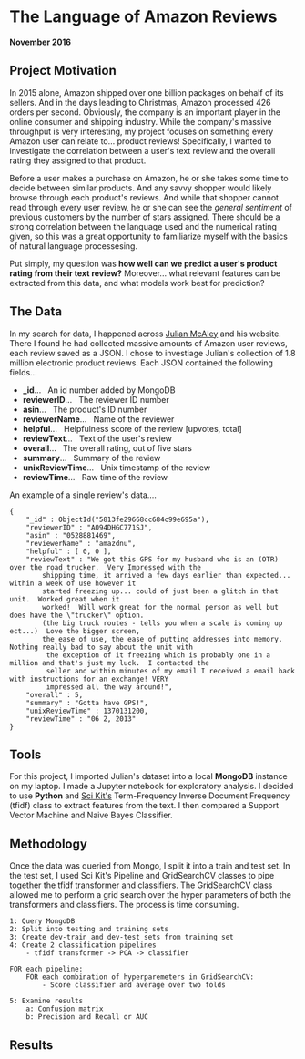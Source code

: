 # The Language of Amazon Reviews
__November 2016__

## Project Motivation

In 2015 alone, Amazon shipped over one billion packages on behalf of its sellers. And in the days leading to Christmas, Amazon processed 426 orders per second. Obviously, the company is an important player in the online consumer and shipping industry. While the company's massive throughput is very interesting, my project focuses on something every Amazon user can relate to... product reviews! Specifically, I wanted to investigate the correlation between a user's text review and the overall rating they assigned to that product. 

Before a user makes a purchase on Amazon, he or she takes some time to decide between similar products. And any savvy shopper would likely browse through each product's reviews. And while that shopper cannot read through every user review, he or she can see the *general sentiment* of previous customers by the number of stars assigned. There should be a strong correlation between the language used and the numerical rating given, so this was a great opportunity to familiarize myself with the basics of natural language processesing. 

Put simply, my question was **how well can we predict a user's product rating from their text review?** Moreover... what relevant features can be extracted from this data, and what models work best for prediction?

## The Data

In my search for data, I happened across [Julian McAley](http://jmcauley.ucsd.edu/data/amazon/) and his website. There I found he had collected massive amounts of Amazon user reviews, each review saved as a JSON. I chose to investiage Julian's collection of 1.8 million electronic product reviews. Each JSON contained the following fields...

- **\_id**... &nbsp; An id number added by MongoDB
- **reviewerID**... &nbsp; The reviewer ID number
- **asin**... &nbsp; The product's ID number
- **reviewerName**... &nbsp; Name of the reviewer
- **helpful**... &nbsp; Helpfulness score of the review [upvotes, total]
- **reviewText**... &nbsp; Text of the user's review
- **overall**... &nbsp; The overall rating, out of five stars
- **summary**... &nbsp; Summary of the review
- **unixReviewTime**... &nbsp; Unix timestamp of the review
- **reviewTime**... &nbsp; Raw time of the review

An example of a single review's data....

    {
        "_id" : ObjectId("5813fe29668cc684c99e695a"),
        "reviewerID" : "AO94DHGC771SJ",
        "asin" : "0528881469",
        "reviewerName" : "amazdnu",
        "helpful" : [ 0, 0 ],
        "reviewText" : "We got this GPS for my husband who is an (OTR) over the road trucker.  Very Impressed with the 
            shipping time, it arrived a few days earlier than expected...  within a week of use however it 
            started freezing up... could of just been a glitch in that unit.  Worked great when it 
            worked!  Will work great for the normal person as well but does have the \"trucker\" option. 
            (the big truck routes - tells you when a scale is coming up ect...)  Love the bigger screen, 
            the ease of use, the ease of putting addresses into memory.  Nothing really bad to say about the unit with
             the exception of it freezing which is probably one in a million and that's just my luck.  I contacted the 
             seller and within minutes of my email I received a email back with instructions for an exchange! VERY 
             impressed all the way around!",
        "overall" : 5,
        "summary" : "Gotta have GPS!",
        "unixReviewTime" : 1370131200,
        "reviewTime" : "06 2, 2013"
    }

## Tools

For this project, I imported Julian's dataset into a local **MongoDB** instance on my laptop. I made a Jupyter notebook for exploratory analysis. I decided to use **Python** and [Sci Kit's](http://scikit-learn.org/stable/) Term-Frequency Inverse Document Frequency (tfidf) class to extract features from the text. I then compared a Support Vector Machine and Naive Bayes Classifier. 

## Methodology

Once the data was queried from Mongo, I split it into a train and test set. In the test set, I used Sci Kit's Pipeline and GridSearchCV classes to pipe together the tfidf transformer and classifiers. The GridSearchCV class allowed me to perform a grid search over the hyper parameters of both the transformers and classifiers. The process is time consuming.

```
1: Query MongoDB
2: Split into testing and training sets
3: Create dev-train and dev-test sets from training set
4: Create 2 classification pipelines
    - tfidf transformer -> PCA -> classifier

FOR each pipeline:
    FOR each combination of hyperparemeters in GridSearchCV:
        - Score classifier and average over two folds

5: Examine results
    a: Confusion matrix
    b: Precision and Recall or AUC
```

## Results

